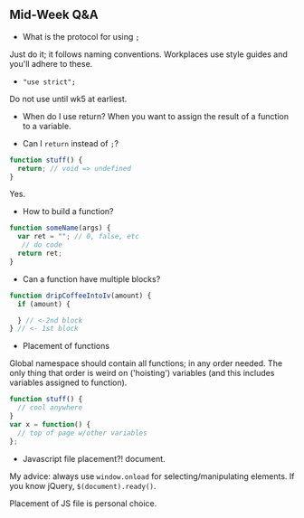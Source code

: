 ## Mid-Week Q&A

* What is the protocol for using `;`

Just do it; it follows naming conventions. Workplaces use style guides and you'll adhere to these.


* `"use strict";`

Do not use until wk5 at earliest.

* When do I use return?
When you want to assign the result of a function to a variable.

* Can I `return` instead of `;`?
```js
function stuff() {
  return; // void => undefined
}
```
Yes.

* How to build a function?

```js
function someName(args) {
  var ret = ""; // 0, false, etc
   // do code
  return ret;
}
```

* Can a function have multiple blocks?

```js
function dripCoffeeIntoIv(amount) {
  if (amount) {

  } // <-2nd block
} // <- 1st block
```

* Placement of functions

Global namespace should contain all functions; in any order needed. The only thing that order is weird on ('hoisting') variables (and this includes variables assigned to function).

```js
function stuff() {
  // cool anywhere
}
var x = function() {
  // top of page w/other variables
};
```

* Javascript file placement?!
document.

My advice: always use `window.onload` for selecting/manipulating elements. If you know jQuery, `$(document).ready()`.

Placement of JS file is personal choice.
